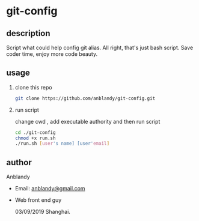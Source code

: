# git-config

## description 
Script what could help config git alias.
All right, that's just bash script.
Save coder time, enjoy more code beauty.

## usage

1. clone this repo
    ```Bash
    git clone https://github.com/anblandy/git-config.git
    ```
2. run script

    change cwd , add executable authority and then run script
    ```Bash
    cd ./git-config
    chmod +x run.sh
    ./run.sh [user's name] [user'email]
    ```

## author

Anblandy
- Email: anblandy@gmail.com
- Web front end guy

  03/09/2019 Shanghai.

